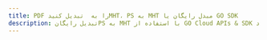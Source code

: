 ---title: PDF را به  تبدیل کنیدMHT، PS به MHT مبدل رایگان یا GO SDKdescription: تبدیل رایگانPS به MHT با استفاده از GO Cloud APIs & SDK همچنین اسناد PDF را در Cloud ایجاد، ویرایش و رندر کنید.---